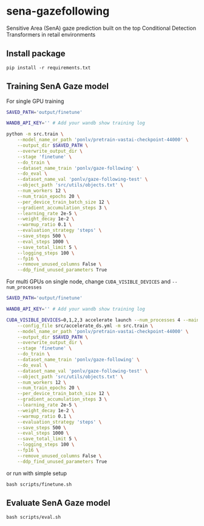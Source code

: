 # sena-gazefollowing
Sensitive Area (SenA) gaze prediction built on the top Conditional Detection Transformers in retail environments

## Install package
```
pip install -r requirements.txt
```

## Training SenA Gaze model
For single GPU training
```sh
SAVED_PATH='output/finetune'

WANDB_API_KEY='' # Add your wandb show training log

python -m src.train \
    --model_name_or_path 'ponlv/pretrain-vastai-checkpoint-44000' \
    --output_dir $SAVED_PATH \
    --overwrite_output_dir \
    --stage 'finetune' \
    --do_train \
    --dataset_name_train 'ponlv/gaze-following' \
    --do_eval \
    --dataset_name_val 'ponlv/gaze-following-test' \
    --object_path 'src/utils/objects.txt' \
    --num_workers 12 \
    --num_train_epochs 20 \
    --per_device_train_batch_size 12 \
    --gradient_accumulation_steps 3 \
    --learning_rate 2e-5 \
    --weight_decay 1e-2 \
    --warmup_ratio 0.1 \
    --evaluation_strategy 'steps' \
    --save_steps 500 \
    --eval_steps 1000 \
    --save_total_limit 5 \
    --logging_steps 100 \
    --fp16 \
    --remove_unused_columns False \
    --ddp_find_unused_parameters True
```

For multi GPUs on single node, change `CUDA_VISIBLE_DEVICES` and `--num_processes`

```sh
SAVED_PATH='output/finetune'

WANDB_API_KEY='' # Add your wandb show training log

CUDA_VISIBLE_DEVICES=0,1,2,3 accelerate launch --num_processes 4 --main_process_port 11355 \
    --config_file src/accelerate_ds.yml -m src.train \
    --model_name_or_path 'ponlv/pretrain-vastai-checkpoint-44000' \
    --output_dir $SAVED_PATH \
    --overwrite_output_dir \
    --stage 'finetune' \
    --do_train \
    --dataset_name_train 'ponlv/gaze-following' \
    --do_eval \
    --dataset_name_val 'ponlv/gaze-following-test' \
    --object_path 'src/utils/objects.txt' \
    --num_workers 12 \
    --num_train_epochs 20 \
    --per_device_train_batch_size 12 \
    --gradient_accumulation_steps 3 \
    --learning_rate 2e-5 \
    --weight_decay 1e-2 \
    --warmup_ratio 0.1 \
    --evaluation_strategy 'steps' \
    --save_steps 500 \
    --eval_steps 1000 \
    --save_total_limit 5 \
    --logging_steps 100 \
    --fp16 \
    --remove_unused_columns False \
    --ddp_find_unused_parameters True
```

or run with simple setup
```
bash scripts/finetune.sh
```

## Evaluate SenA Gaze model
```
bash scripts/eval.sh
```